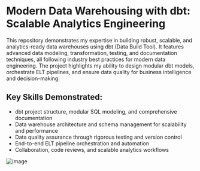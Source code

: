 # Modern Data Warehousing with dbt: Scalable Analytics Engineering 

This repository demonstrates my expertise in building robust, scalable, and analytics-ready data warehouses using dbt (Data Build Tool). It features advanced data modeling, transformation, testing, and documentation techniques, all following industry best practices for modern data engineering. The project highlights my ability to design modular dbt models, orchestrate ELT pipelines, and ensure data quality for business intelligence and decision-making.

## Key Skills Demonstrated:

- dbt project structure, modular SQL modeling, and comprehensive documentation
- Data warehouse architecture and schema management for scalability and performance
- Data quality assurance through rigorous testing and version control
- End-to-end ELT pipeline orchestration and automation
- Collaboration, code reviews, and scalable analytics workflows

![image](https://github.com/user-attachments/assets/7aaaf98b-65f0-4aa9-abf3-9fcd84fea539)

